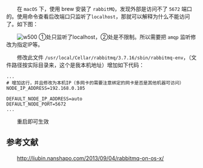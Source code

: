 　　在 `macOS` 下，使用 brew 安装了 `rabbitMQ`，发现外部是访问不了 `5672` 端口的。使用命令查看后改端口只监听了`localhost`，那就可以解释为什么不能访问了。如下图：

　　![w500](http://img.lsof.fun/2020-03-09-15836496895109.jpg)
①处只监听了localhost，②处是不限制。所以需要把 `amqp` 监听修改为指定IP等。

　　修改此文件 `/usr/local/Cellar/rabbitmq/3.7.16/sbin/rabbitmq-env`，（文件路径按实际目录来，这个是我本机地址）增加如下代码：

```elang
...
# 增加这行，并且修改为本机IP（多网卡的需要注意绑定的网卡是否是其他机器可访问）
NODE_IP_ADDRESS=192.168.0.105

DEFAULT_NODE_IP_ADDRESS=auto
DEFAULT_NODE_PORT=5672
...
```

　　重启即可生效

## 参考文献

　　http://liubin.nanshapo.com/2013/09/04/rabbitmq-on-os-x/
